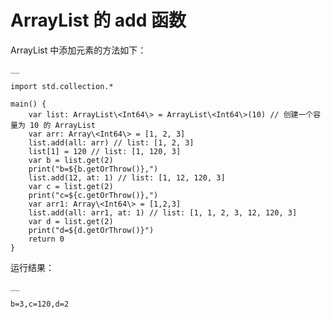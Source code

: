 
# ArrayList 的 add 函数

ArrayList 中添加元素的方法如下：
    
    __
    
    import std.collection.*
    
    main() {
        var list: ArrayList\<Int64\> = ArrayList\<Int64\>(10) // 创建一个容量为 10 的 ArrayList
        var arr: Array\<Int64\> = [1, 2, 3]
        list.add(all: arr) // list: [1, 2, 3]
        list[1] = 120 // list: [1, 120, 3]
        var b = list.get(2)
        print("b=${b.getOrThrow()},")
        list.add(12, at: 1) // list: [1, 12, 120, 3]
        var c = list.get(2)
        print("c=${c.getOrThrow()},")
        var arr1: Array\<Int64\> = [1,2,3]
        list.add(all: arr1, at: 1) // list: [1, 1, 2, 3, 12, 120, 3]
        var d = list.get(2)
        print("d=${d.getOrThrow()}")
        return 0
    }
    
运行结果：
    
    __
    
    b=3,c=120,d=2
